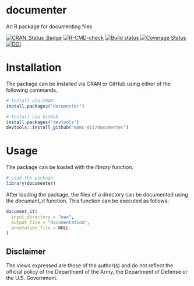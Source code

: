 # documenter
An R package for documenting files


[![CRAN_Status_Badge](http://www.r-pkg.org/badges/version/documenter)](https://cran.r-project.org/package=documenter)
[![R-CMD-check](https://github.com/MAMC-DCI/documenter/workflows/R-CMD-check/badge.svg)](https://github.com/MAMC-DCI/documenter/actions)
[![Build status](https://ci.appveyor.com/api/projects/status/rmci2ek7qdsshrsu?svg=true)](https://ci.appveyor.com/project/mamcdci/documenter)
[![Coverage Status](https://img.shields.io/codecov/c/github/mamc-dci/documenter/master.svg)](https://codecov.io/github/mamc-dci/documenter?branch=master)
[![DOI](https://zenodo.org/badge/153316232.svg)](https://zenodo.org/badge/latestdoi/153316232)


# Installation
The package can be installed via CRAN or GitHub using either of the following commands.
```r
# Install via CRAN.
install.packages("documenter")
```


```r
# Install via GitHub.
install.packages("devtools")
devtools::install_github("mamc-dci/documenter")
```

# Usage
The package can be loaded with the *library* function.
```r
# Load the package.
library(documenter)
```


After loading the package, the files of a directory can be documented using the *document_it* function. This function can be executed as follows:
```r
document_it(
  input_directory = "man",
  output_file = "documentation",
  annotation_file = NULL
)
```


## Disclaimer
The views expressed are those of the author(s) and do not reflect the official policy of the Department of the Army, the Department of Defense or the U.S. Government.

